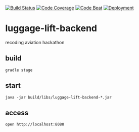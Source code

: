 [![Build Status](https://travis-ci.org/dnltsk/luggage-lift-backend.svg?branch=master)](https://travis-ci.org/dnltsk/luggage-lift-backend) 
[![Code Coverage](https://codecov.io/gh/dnltsk/luggage-lift-backend/branch/master/graph/badge.svg)](https://codecov.io/gh/dnltsk/luggage-lift-backend)
[![Code Beat](https://codebeat.co/badges/fe831820-32a5-4e2a-b786-14a93532d32e)](https://codebeat.co/projects/github-com-dnltsk-luggage-lift-backend-master) 
[![Deployment](https://heroku-badge.herokuapp.com/?app=luggage-lift-backend&root=health&style=flat)](https://luggage-lift-backend.herokuapp.com/)

# luggage-lift-backend
recoding aviation hackathon

## build

`gradle stage`

## start

`java -jar build/libs/luggage-lift-backend-*.jar`

## access

`open http://localhost:8080`